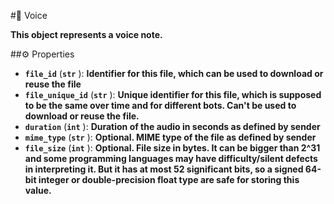 #🔮 Voice

**This object represents a voice note.**

##⚙️ Properties

- **`file_id`** (**`str`** ): **Identifier for this file, which can be used to download or reuse the file**
- **`file_unique_id`** (**`str`** ): **Unique identifier for this file, which is supposed to be the same over time and for different
bots. Can't be used to download or reuse the file.**
- **`duration`** (**`int`** ): **Duration of the audio in seconds as defined by sender**
- **`mime_type`** (**`str`** ): **Optional. MIME type of the file as defined by sender**
- **`file_size`** (**`int`** ): **Optional. File size in bytes. It can be bigger than 2^31 and some programming languages may have
difficulty/silent defects in interpreting it. But it has at most 52 significant bits, so a signed 64-bit integer or
double-precision float type are safe for storing this value.**
